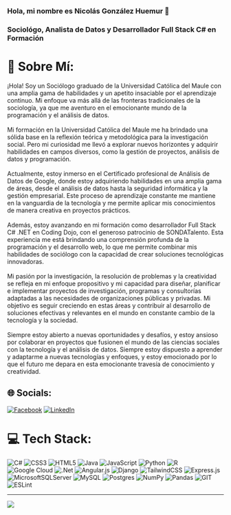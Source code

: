   ### Hola, mi nombre es Nicolás González Huemur 👋
  ### Sociológo, Analista de Datos y Desarrollador Full Stack C# en Formación

# 💫 Sobre Mí:
¡Hola! Soy un Sociólogo graduado de la Universidad Católica del Maule con una amplia gama de habilidades y un apetito insaciable por el aprendizaje continuo. Mi enfoque va más allá de las fronteras tradicionales de la sociología, ya que me aventuro en el emocionante mundo de la programación y el análisis de datos.<br><br>Mi formación en la Universidad Católica del Maule me ha brindado una sólida base en la reflexión teórica y metodológica para la investigación social. Pero mi curiosidad me llevó a explorar nuevos horizontes y adquirir habilidades en campos diversos, como la gestión de proyectos, análisis de datos y programación.<br><br>Actualmente, estoy inmerso en el Certificado profesional de Análisis de Datos de Google, donde estoy adquiriendo habilidades en una amplia gama de áreas, desde el análisis de datos hasta la seguridad informática y la gestión empresarial. Este proceso de aprendizaje constante me mantiene en la vanguardia de la tecnología y me permite aplicar mis conocimientos de manera creativa en proyectos prácticos.<br><br>Además, estoy avanzando en mi formación como desarrollador Full Stack C# .NET en Coding Dojo, con el generoso patrocinio de SONDATalento. Esta experiencia me está brindando una comprensión profunda de la programación y el desarrollo web, lo que me permite combinar mis habilidades de sociólogo con la capacidad de crear soluciones tecnológicas innovadoras.<br><br>Mi pasión por la investigación, la resolución de problemas y la creatividad se refleja en mi enfoque propositivo y mi capacidad para diseñar, planificar e implementar proyectos de investigación, programas y consultorías adaptadas a las necesidades de organizaciones públicas y privadas. Mi objetivo es seguir creciendo en estas áreas y contribuir al desarrollo de soluciones efectivas y relevantes en el mundo en constante cambio de la tecnología y la sociedad.<br><br>Siempre estoy abierto a nuevas oportunidades y desafíos, y estoy ansioso por colaborar en proyectos que fusionen el mundo de las ciencias sociales con la tecnología y el análisis de datos. Siempre estoy dispuesto a aprender y adaptarme a nuevas tecnologías y enfoques, y estoy emocionado por lo que el futuro me depara en esta emocionante travesía de conocimiento y creatividad.


## 🌐 Socials:
[![Facebook](https://img.shields.io/badge/Facebook-%231877F2.svg?logo=Facebook&logoColor=white)](https://facebook.com/https://www.facebook.com/nycko.gonzalez.3) [![LinkedIn](https://img.shields.io/badge/LinkedIn-%230077B5.svg?logo=linkedin&logoColor=white)](https://linkedin.com/in/https://www.linkedin.com/in/nicol%C3%A1s-gonz%C3%A1lez-huemur-soci%C3%B3logo/) 

# 💻 Tech Stack:
![C#](https://img.shields.io/badge/c%23-%23239120.svg?style=for-the-badge&logo=c-sharp&logoColor=white) ![CSS3](https://img.shields.io/badge/css3-%231572B6.svg?style=for-the-badge&logo=css3&logoColor=white) ![HTML5](https://img.shields.io/badge/html5-%23E34F26.svg?style=for-the-badge&logo=html5&logoColor=white) ![Java](https://img.shields.io/badge/java-%23ED8B00.svg?style=for-the-badge&logo=java&logoColor=white) ![JavaScript](https://img.shields.io/badge/javascript-%23323330.svg?style=for-the-badge&logo=javascript&logoColor=%23F7DF1E) ![Python](https://img.shields.io/badge/python-3670A0?style=for-the-badge&logo=python&logoColor=ffdd54) ![R](https://img.shields.io/badge/r-%23276DC3.svg?style=for-the-badge&logo=r&logoColor=white) ![Google Cloud](https://img.shields.io/badge/Google%20Cloud-%234285F4.svg?style=for-the-badge&logo=google-cloud&logoColor=white) ![.Net](https://img.shields.io/badge/.NET-5C2D91?style=for-the-badge&logo=.net&logoColor=white) ![Angular.js](https://img.shields.io/badge/angular.js-%23E23237.svg?style=for-the-badge&logo=angularjs&logoColor=white) ![Django](https://img.shields.io/badge/django-%23092E20.svg?style=for-the-badge&logo=django&logoColor=white) ![TailwindCSS](https://img.shields.io/badge/tailwindcss-%2338B2AC.svg?style=for-the-badge&logo=tailwind-css&logoColor=white) ![Express.js](https://img.shields.io/badge/express.js-%23404d59.svg?style=for-the-badge&logo=express&logoColor=%2361DAFB) ![MicrosoftSQLServer](https://img.shields.io/badge/Microsoft%20SQL%20Sever-CC2927?style=for-the-badge&logo=microsoft%20sql%20server&logoColor=white) ![MySQL](https://img.shields.io/badge/mysql-%2300f.svg?style=for-the-badge&logo=mysql&logoColor=white) ![Postgres](https://img.shields.io/badge/postgres-%23316192.svg?style=for-the-badge&logo=postgresql&logoColor=white) ![NumPy](https://img.shields.io/badge/numpy-%23013243.svg?style=for-the-badge&logo=numpy&logoColor=white) ![Pandas](https://img.shields.io/badge/pandas-%23150458.svg?style=for-the-badge&logo=pandas&logoColor=white) ![GIT](https://img.shields.io/badge/Git-fc6d26?style=for-the-badge&logo=git&logoColor=white) ![ESLint](https://img.shields.io/badge/ESLint-4B3263?style=for-the-badge&logo=eslint&logoColor=white)


---
[![](https://visitcount.itsvg.in/api?id=Nnammasito&icon=0&color=0)](https://visitcount.itsvg.in)

<!-- Proudly created with GPRM ( https://gprm.itsvg.in ) -->
<!--
**Nnammasito/Nnammasito** is a ✨ _special_ ✨ repository because its `README.md` (this file) appears on your GitHub profile.

## Here are some ideas to get you started:

Actualmente estoy aprendiendo junto a Coding Dojo Como desarrollador Full Stack C#
- 👯 I’m looking to collaborate on ...
- 🤔 I’m looking for help with ...
- 💬 Ask me about ...
- 📫 How to reach me: ...
- 😄 Pronouns: ...
- ⚡ Fun fact: ...
-->
